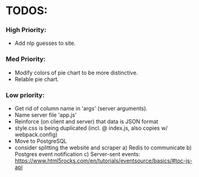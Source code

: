 # TODOS:

### High Priority:
- Add nlp guesses to site.

### Med Priority:
- Modify colors of pie chart to be more distinctive.
- Relable pie chart.

### Low priority:
- Get rid of column name in 'args' (server arguments).
- Name server file 'app.js'
- Reinforce (on client and server) that data is JSON format
- style.css is being duplicated (incl. @ index.js, also copies w/ webpack.config)
- Move to PostgreSQL
- consider splitting the website and scraper
    a) Redis to communicate
    b) Postgres event notification
    c) Server-sent events: https://www.html5rocks.com/en/tutorials/eventsource/basics/#toc-js-api

